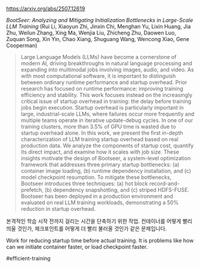 https://arxiv.org/abs/2507.12619

*BootSeer: Analyzing and Mitigating Initialization Bottlenecks in Large-Scale LLM Training* (Rui Li, Xiaoyun Zhi, Jinxin Chi, Menghan Yu, Lixin Huang, Jia Zhu, Weilun Zhang, Xing Ma, Wenjia Liu, Zhicheng Zhu, Daowen Luo, Zuquan Song, Xin Yin, Chao Xiang, Shuguang Wang, Wencong Xiao, Gene Cooperman)

> Large Language Models (LLMs) have become a cornerstone of modern AI, driving breakthroughs in natural language processing and expanding into multimodal jobs involving images, audio, and video. As with most computational software, it is important to distinguish between ordinary runtime performance and startup overhead. Prior research has focused on runtime performance: improving training efficiency and stability. This work focuses instead on the increasingly critical issue of startup overhead in training: the delay before training jobs begin execution. Startup overhead is particularly important in large, industrial-scale LLMs, where failures occur more frequently and multiple teams operate in iterative update-debug cycles. In one of our training clusters, more than 3.5% of GPU time is wasted due to startup overhead alone. In this work, we present the first in-depth characterization of LLM training startup overhead based on real production data. We analyze the components of startup cost, quantify its direct impact, and examine how it scales with job size. These insights motivate the design of Bootseer, a system-level optimization framework that addresses three primary startup bottlenecks: (a) container image loading, (b) runtime dependency installation, and (c) model checkpoint resumption. To mitigate these bottlenecks, Bootseer introduces three techniques: (a) hot block record-and-prefetch, (b) dependency snapshotting, and (c) striped HDFS-FUSE. Bootseer has been deployed in a production environment and evaluated on real LLM training workloads, demonstrating a 50% reduction in startup overhead.

본격적인 학습 시작 전까지 걸리는 시간을 단축하기 위한 작업. 컨테이너를 어떻게 빨리 띄울 것인가, 체크포인트를 어떻게 더 빨리 불러올 것인가 같은 문제입니다.

<english>
Work for reducing startup time before actual training. It is problems like how can we initiate container faster, or load checkpoint faster.
</english>

#efficient-training 